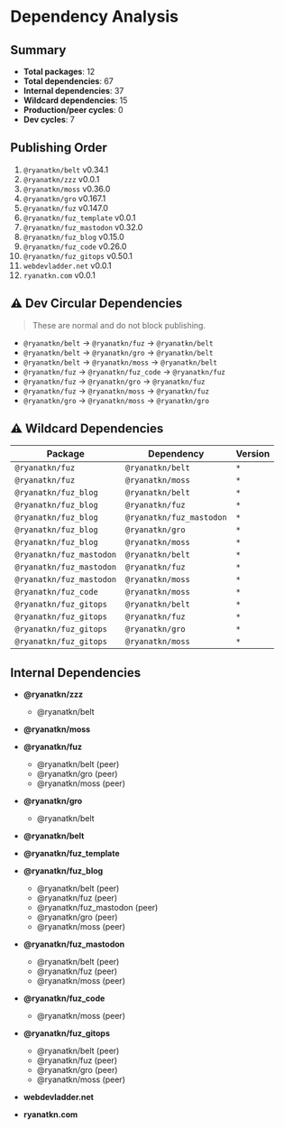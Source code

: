 # Dependency Analysis

## Summary

- **Total packages**: 12
- **Total dependencies**: 67
- **Internal dependencies**: 37
- **Wildcard dependencies**: 15
- **Production/peer cycles**: 0
- **Dev cycles**: 7

## Publishing Order

1. `@ryanatkn/belt` v0.34.1
2. `@ryanatkn/zzz` v0.0.1
3. `@ryanatkn/moss` v0.36.0
4. `@ryanatkn/gro` v0.167.1
5. `@ryanatkn/fuz` v0.147.0
6. `@ryanatkn/fuz_template` v0.0.1
7. `@ryanatkn/fuz_mastodon` v0.32.0
8. `@ryanatkn/fuz_blog` v0.15.0
9. `@ryanatkn/fuz_code` v0.26.0
10. `@ryanatkn/fuz_gitops` v0.50.1
11. `webdevladder.net` v0.0.1
12. `ryanatkn.com` v0.0.1

## ⚠️ Dev Circular Dependencies

> These are normal and do not block publishing.

- `@ryanatkn/belt` → `@ryanatkn/fuz` → `@ryanatkn/belt`
- `@ryanatkn/belt` → `@ryanatkn/gro` → `@ryanatkn/belt`
- `@ryanatkn/belt` → `@ryanatkn/moss` → `@ryanatkn/belt`
- `@ryanatkn/fuz` → `@ryanatkn/fuz_code` → `@ryanatkn/fuz`
- `@ryanatkn/fuz` → `@ryanatkn/gro` → `@ryanatkn/fuz`
- `@ryanatkn/fuz` → `@ryanatkn/moss` → `@ryanatkn/fuz`
- `@ryanatkn/gro` → `@ryanatkn/moss` → `@ryanatkn/gro`

## ⚠️ Wildcard Dependencies

| Package | Dependency | Version |
|---------|------------|---------|
| `@ryanatkn/fuz` | `@ryanatkn/belt` | `*` |
| `@ryanatkn/fuz` | `@ryanatkn/moss` | `*` |
| `@ryanatkn/fuz_blog` | `@ryanatkn/belt` | `*` |
| `@ryanatkn/fuz_blog` | `@ryanatkn/fuz` | `*` |
| `@ryanatkn/fuz_blog` | `@ryanatkn/fuz_mastodon` | `*` |
| `@ryanatkn/fuz_blog` | `@ryanatkn/gro` | `*` |
| `@ryanatkn/fuz_blog` | `@ryanatkn/moss` | `*` |
| `@ryanatkn/fuz_mastodon` | `@ryanatkn/belt` | `*` |
| `@ryanatkn/fuz_mastodon` | `@ryanatkn/fuz` | `*` |
| `@ryanatkn/fuz_mastodon` | `@ryanatkn/moss` | `*` |
| `@ryanatkn/fuz_code` | `@ryanatkn/moss` | `*` |
| `@ryanatkn/fuz_gitops` | `@ryanatkn/belt` | `*` |
| `@ryanatkn/fuz_gitops` | `@ryanatkn/fuz` | `*` |
| `@ryanatkn/fuz_gitops` | `@ryanatkn/gro` | `*` |
| `@ryanatkn/fuz_gitops` | `@ryanatkn/moss` | `*` |

## Internal Dependencies

- **@ryanatkn/zzz**
  - @ryanatkn/belt

- **@ryanatkn/moss**

- **@ryanatkn/fuz**
  - @ryanatkn/belt (peer)
  - @ryanatkn/gro (peer)
  - @ryanatkn/moss (peer)

- **@ryanatkn/gro**
  - @ryanatkn/belt

- **@ryanatkn/belt**

- **@ryanatkn/fuz_template**

- **@ryanatkn/fuz_blog**
  - @ryanatkn/belt (peer)
  - @ryanatkn/fuz (peer)
  - @ryanatkn/fuz_mastodon (peer)
  - @ryanatkn/gro (peer)
  - @ryanatkn/moss (peer)

- **@ryanatkn/fuz_mastodon**
  - @ryanatkn/belt (peer)
  - @ryanatkn/fuz (peer)
  - @ryanatkn/moss (peer)

- **@ryanatkn/fuz_code**
  - @ryanatkn/moss (peer)

- **@ryanatkn/fuz_gitops**
  - @ryanatkn/belt (peer)
  - @ryanatkn/fuz (peer)
  - @ryanatkn/gro (peer)
  - @ryanatkn/moss (peer)

- **webdevladder.net**

- **ryanatkn.com**